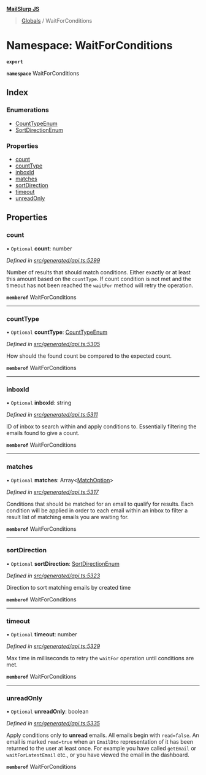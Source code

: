 **[MailSlurp JS](../README.md)**

> [Globals](../README.md) / WaitForConditions

# Namespace: WaitForConditions

**`export`** 

**`namespace`** WaitForConditions

## Index

### Enumerations

* [CountTypeEnum](../enums/waitforconditions.counttypeenum.md)
* [SortDirectionEnum](../enums/waitforconditions.sortdirectionenum.md)

### Properties

* [count](waitforconditions.md#count)
* [countType](waitforconditions.md#counttype)
* [inboxId](waitforconditions.md#inboxid)
* [matches](waitforconditions.md#matches)
* [sortDirection](waitforconditions.md#sortdirection)
* [timeout](waitforconditions.md#timeout)
* [unreadOnly](waitforconditions.md#unreadonly)

## Properties

### count

• `Optional` **count**: number

*Defined in [src/generated/api.ts:5299](https://github.com/mailslurp/mailslurp-client/blob/5a4fc29/src/generated/api.ts#L5299)*

Number of results that should match conditions. Either exactly or at least this amount based on the `countType`. If count condition is not met and the timeout has not been reached the `waitFor` method will retry the operation.

**`memberof`** WaitForConditions

___

### countType

• `Optional` **countType**: [CountTypeEnum](../enums/waitforconditions.counttypeenum.md)

*Defined in [src/generated/api.ts:5305](https://github.com/mailslurp/mailslurp-client/blob/5a4fc29/src/generated/api.ts#L5305)*

How should the found count be compared to the expected count.

**`memberof`** WaitForConditions

___

### inboxId

• `Optional` **inboxId**: string

*Defined in [src/generated/api.ts:5311](https://github.com/mailslurp/mailslurp-client/blob/5a4fc29/src/generated/api.ts#L5311)*

ID of inbox to search within and apply conditions to. Essentially filtering the emails found to give a count.

**`memberof`** WaitForConditions

___

### matches

• `Optional` **matches**: Array\<[MatchOption](matchoption.md)>

*Defined in [src/generated/api.ts:5317](https://github.com/mailslurp/mailslurp-client/blob/5a4fc29/src/generated/api.ts#L5317)*

Conditions that should be matched for an email to qualify for results. Each condition will be applied in order to each email within an inbox to filter a result list of matching emails you are waiting for.

**`memberof`** WaitForConditions

___

### sortDirection

• `Optional` **sortDirection**: [SortDirectionEnum](../enums/waitforconditions.sortdirectionenum.md)

*Defined in [src/generated/api.ts:5323](https://github.com/mailslurp/mailslurp-client/blob/5a4fc29/src/generated/api.ts#L5323)*

Direction to sort matching emails by created time

**`memberof`** WaitForConditions

___

### timeout

• `Optional` **timeout**: number

*Defined in [src/generated/api.ts:5329](https://github.com/mailslurp/mailslurp-client/blob/5a4fc29/src/generated/api.ts#L5329)*

Max time in milliseconds to retry the `waitFor` operation until conditions are met.

**`memberof`** WaitForConditions

___

### unreadOnly

• `Optional` **unreadOnly**: boolean

*Defined in [src/generated/api.ts:5335](https://github.com/mailslurp/mailslurp-client/blob/5a4fc29/src/generated/api.ts#L5335)*

Apply conditions only to **unread** emails. All emails begin with `read=false`. An email is marked `read=true` when an `EmailDto` representation of it has been returned to the user at least once. For example you have called `getEmail` or `waitForLatestEmail` etc., or you have viewed the email in the dashboard.

**`memberof`** WaitForConditions
